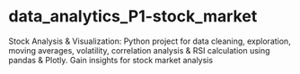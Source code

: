 # data_analytics_P1-stock_market
Stock Analysis &amp; Visualization: Python project for data cleaning, exploration, moving averages, volatility, correlation analysis &amp; RSI calculation using pandas &amp; Plotly. Gain insights for stock market analysis
